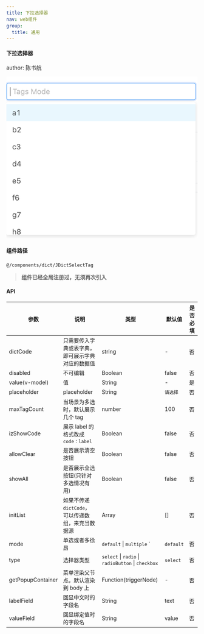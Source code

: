 ```yaml
---
title: 下拉选择器
nav: web组件
group:
  title: 通用
---
```


#### 下拉选择器

author: 陈书航

![img](./img/jDictSelectTagImg.png)

#### 组件路径

`@/components/dict/JDictSelectTag`

> **组件已经全局注册过，无须再次引入**

#### API

| 参数              | 说明                                               | 类型                                               | 默认值    | 是否必填 |
| ----------------- | -------------------------------------------------- | -------------------------------------------------- | --------- | -------- |
| dictCode          | 只需要传入字典或表字典，即可展示字典对应的数据值   | string                                             | -         | 否       |
| disabled          | 不可编辑                                           | Boolean                                            | false     | 否       |
| value(v-model)    | 值                                                 | String                                             | -         | 是       |
| placeholder       | placeholder                                        | String                                             | `请选择`  | 否       |
| maxTagCount       | 当场景为多选时，默认展示几个 tag                   | number                                             | 100       | 否       |
| izShowCode        | 展示 label 的格式改成 `code：label`                | Boolean                                            | false     | 否       |
| allowClear        | 是否展示清空按钮                                   | Boolean                                            | false     | 否       |
| showAll           | 是否展示全选按钮(只针对多选情况有用)               | Boolean                                            | false     | 否       |
| initList          | 如果不传递 `dictCode`， 可以传递数组，来充当数据源 | Array                                              | []        | 否       |
| mode              | 单选或者多徐昂                                     | `default` \| `multiple` `                          | `default` | 否       |
| type              | 选择器类型                                         | `select` \| `radio` \| `radioButton` \| `checkbox` | `select`  | 否       |
| getPopupContainer | 菜单渲染父节点。默认渲染到 body 上                 | Function(triggerNode)                              | -         | 否       |
| labelField        | 回显中文时的字段名                                 | String                                             | text      | 否       |
| valueField        | 回显绑定值时的字段名                               | String                                             | value     | 否       |
